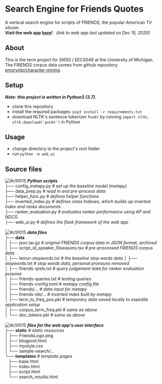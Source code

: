 # Search Engine for Friends Quotes  

A vertical search engine for scripts of FRIENDS, the popular American TV sitcom.  
**Visit the web app [here](http://longyyu.pythonanywhere.com/)!**&nbsp;&nbsp;
*(link to web app last updated on Dec 15, 2020)*  

## About  

This is the term project for SI650 / EECS549 at the University of Michigan.  
The FRIENDS corpus data comes from github repository [emorynlp/character-mining](https://github.com/emorynlp/character-mining).

## Setup  
***Note: this project is written in Python3 (3.7).*** 

* clone this repository  
* install the required packages: `pip3 install -r requirements.txt`
* download NLTK's sentence tokenizer `Punkt` by running `import nltk; nltk.download('punkt')` in Python

## Usage  
* change directory to the project's root folder
* run `python -m web_ui`

## Source files  

![#c5f015](https://via.placeholder.com/15/c5f015/000000?text=+)
***Python scripts***  
├── config_metapy.py *# set up the baseline model (metapy)*  
├── data_prep.py *# read in and pre-process data*  
├── helper_func.py *# defines helper functions*  
├── inverted_index.py *# defines class Indexes, which builds up inverted index and ranks documents*  
├── ranker_evaluation.py *# evaluates ranker performance using AP and NDCG*  
├── web_ui.py *# defines the flask framework of the web app*  
<br>
![#c5f015](https://via.placeholder.com/15/c5f015/000000?text=+)
***data files***  
├── **data**  
│   ├── json.tar.gz *# original FRIENDS corpus data in JSON format, archived*  
│   ├── script_id_speaker_10seasons.tsv *# pre-processed FRIENDS corpus data*  
│   ├── lemur-stopwords.txt *# the baseline stop words data*
│   ├── stopwords.txt *# stop words data, personal pronouns removed*  
│   ├── friends-qrels.txt *# query judgement data for ranker evaluation purpose*  
│   ├── friends-queries.txt *# testing queries*  
│   ├── friends-config.toml *# metapy config file*  
│   ├── friends/... *# data input for metapy*  
│   ├── friends-idx/... *# inverted index built by metapy*  
│   ├── term_to_freq_pos.pkl *# temporary data saved locally to expedite application setup*  
│   ├── corpus_term_freq.pkl *# same as above*  
│   └── doc_tokens.pkl *# same as above*  
<br>
![#c5f015](https://via.placeholder.com/15/c5f015/000000?text=+)
***files for the web app's user interface***  
├── **static** *# static resources*  
│   ├── FriendsLogo.png  
│   ├── blogpost.html  
│   ├── mystyle.css  
│   └── sample-search/...  
└── **templates** *# template pages*  
&nbsp;&nbsp;&nbsp;├── base.html  
&nbsp;&nbsp;&nbsp;├── index.html  
&nbsp;&nbsp;&nbsp;├── script.html  
&nbsp;&nbsp;&nbsp;└── search_results.html  

